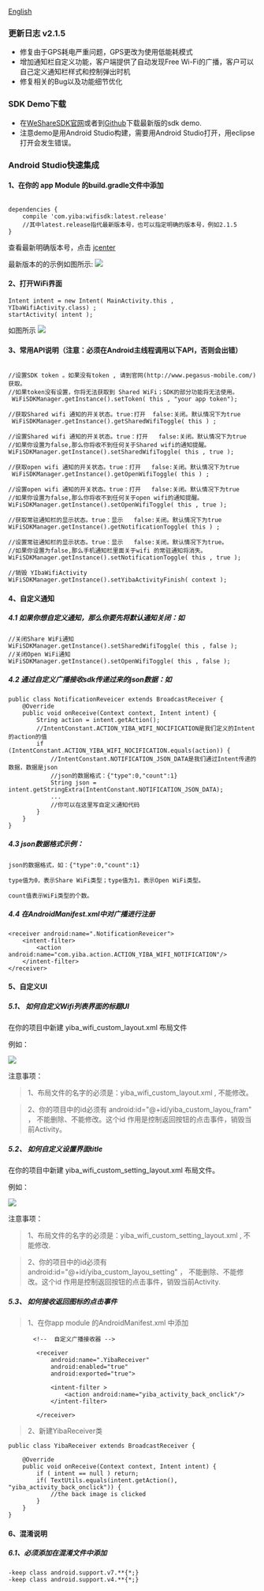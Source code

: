 [English](README_en.md)


### 更新日志 v2.1.5
- 修复由于GPS耗电严重问题，GPS更改为使用低能耗模式
- 增加通知栏自定义功能，客户端提供了自动发现Free Wi-Fi的广播，客户可以自己定义通知栏样式和控制弹出时机
- 修复相关的Bug以及功能细节优化

### SDK Demo下载



 - 在[WeShareSDK官网](http://www.pegasus-mobile.com/index_en.html)或者到[Github](https://github.com/yibawifi/wifisdk)下载最新版的sdk demo.
 - 注意demo是用Android Studio构建，需要用Android Studio打开，用eclipse打开会发生错误。



### Android Studio快速集成

#### 1、在你的 app Module 的build.gradle文件中添加
```

dependencies {
    compile 'com.yiba:wifisdk:latest.release'
    //其中latest.release指代最新版本号，也可以指定明确的版本号，例如2.1.5
}

```
查看最新明确版本号，点击 [jcenter](http://jcenter.bintray.com/com/yiba/wifisdk/)

最新版本的的示例如图所示:
![](/app/img/pic2.png)


#### 2、打开WiFi界面
```
Intent intent = new Intent( MainActivity.this , YIbaWifiActivity.class) ;
startActivity( intent );
```
如图所示
![](/app/img/pic3.png)


#### 3、常用API说明（注意：必须在Android主线程调用以下API，否则会出错）
```

//设置SDK token 。如果没有token , 请到官网(http://www.pegasus-mobile.com/)获取。
//如果token没有设置，你将无法获取到 Shared WiFi；SDK的部分功能将无法使用。
 WiFiSDKManager.getInstance().setToken( this , "your app token");

//获取Shared wifi 通知的开关状态。true:打开  false:关闭。默认情况下为true
 WiFiSDKManager.getInstance().getSharedWifiToggle( this ) ;

//设置Shared wifi 通知的开关状态。true：打开   false:关闭。默认情况下为true
//如果你设置为false,那么你将收不到任何关于Shared wifi的通知提醒。
WiFiSDKManager.getInstance().setSharedWifiToggle( this , true );

//获取open wifi 通知的开关状态。true：打开   false:关闭。默认情况下为true
 WiFiSDKManager.getInstance().getOpenWifiToggle( this ) ;

//设置open wifi 通知的开关状态。true：打开   false:关闭。默认情况下为true
//如果你设置为false,那么你将收不到任何关于open wifi的通知提醒。
WiFiSDKManager.getInstance().setOpenWifiToggle( this , true );

//获取常驻通知栏的显示状态。true：显示   false:关闭。默认情况下为true
WiFiSDKManager.getInstance().getNotificationToggle( this ) ;

//设置常驻通知栏的显示状态。true：显示   false:关闭。默认情况下为true。
//如果你设置为false,那么手机通知栏里面关于wifi 的常驻通知将消失。
WiFiSDKManager.getInstance().setNotificationToggle( this , true );

//销毁 YIbaWifiActivity
WiFiSDKManager.getInstance().setYibaActivityFinish( context );

```

#### 4、自定义通知

##### 4.1 如果你想自定义通知，那么你要先将默认通知关闭：如

```
//关闭Share WiFi通知
WiFiSDKManager.getInstance().setSharedWifiToggle( this , false );
//关闭Open WiFi通知
WiFiSDKManager.getInstance().setOpenWifiToggle( this , false );
```

##### 4.2 通过自定义广播接收sdk传递过来的json数据：如
```
public class NotificationReveicer extends BroadcastReceiver {
    @Override
    public void onReceive(Context context, Intent intent) {
        String action = intent.getAction();
        //IntentConstant.ACTION_YIBA_WIFI_NOCIFICATION是我们定义的Intent的action的值
        if (IntentConstant.ACTION_YIBA_WIFI_NOCIFICATION.equals(action)) {
            //IntentConstant.NOTIFICATION_JSON_DATA是我们通过Intent传递的数据，数据是json
            //json的数据格式：{"type":0,"count":1}
            String json = intent.getStringExtra(IntentConstant.NOTIFICATION_JSON_DATA);
            ...
            //你可以在这里写自定义通知代码
        }
    }
}
```

##### 4.3 json数据格式示例：
```
json的数据格式，如：{"type":0,"count":1}

type值为0，表示Share WiFi类型；type值为1，表示Open WiFi类型。

count值表示WiFi类型的个数。
```

##### 4.4 在AndroidManifest.xml中对广播进行注册
```
<receiver android:name=".NotificationReveicer">
    <intent-filter>
        <action android:name="com.yiba.action.ACTION_YIBA_WIFI_NOTIFICATION"/>
    </intent-filter>
</receiver>
```



#### 5、自定义UI
##### 5.1、 如何自定义Wifi列表界面的标题UI
在你的项目中新建 yiba_wifi_custom_layout.xml 布局文件

例如：

![](/app/img/pic1.png)

注意事项：

>1、布局文件的名字的必须是：yiba_wifi_custom_layout.xml , 不能修改。

>2、你的项目中的id必须有 android:id="@+id/yiba_custom_layou_fram" ， 不能删除、不能修改。这个id 作用是控制返回按钮的点击事件，销毁当前Activity。

##### 5.2、 如何自定义设置界面title

在你的项目中新建 yiba_wifi_custom_setting_layout.xml 布局文件。

例如：

![](/app/img/pic4.png)

注意事项：

>1、布局文件的名字的必须是：yiba_wifi_custom_setting_layout.xml , 不能修改.

>2、你的项目中的id必须有 android:id="@+id/yiba_custom_layou_setting" ， 不能删除、不能修改。这个id 作用是控制返回按钮的点击事件，销毁当前Activity.


##### 5.3、 如何接收返回图标的点击事件

>1、在你app module 的AndroidManifest.xml 中添加

```
       <!--  自定义广播接收器 -->

        <receiver
            android:name=".YibaReceiver"
            android:enabled="true"
            android:exported="true">

            <intent-filter >
                <action android:name="yiba_activity_back_onclick"/>
            </intent-filter>

        </receiver>

```

> 2、新建YibaReceiver类

```
public class YibaReceiver extends BroadcastReceiver {

    @Override
    public void onReceive(Context context, Intent intent) {
        if ( intent == null ) return;
        if( TextUtils.equals(intent.getAction(), "yiba_activity_back_onclick")) {
            //the back image is clicked
        }
    }
}

```


#### 6、混淆说明

##### 6.1、必须添加在混淆文件中添加
```
-keep class android.support.v7.**{*;}
-keep class android.support.v4.**{*;}

```











